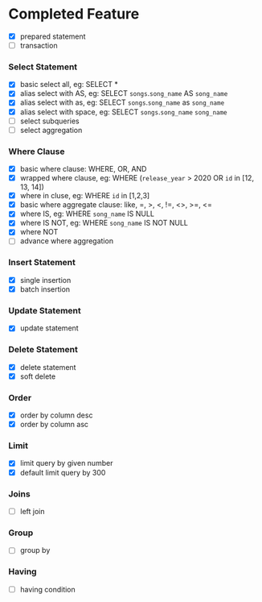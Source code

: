 # Completed Feature

- [x] prepared statement
- [ ] transaction

### Select Statement
- [x] basic select all, eg: SELECT *
- [x] alias select with AS, eg: SELECT `songs`.`song_name` AS `song_name`
- [x] alias select with as, eg: SELECT `songs`.`song_name` as `song_name`
- [x] alias select with space, eg: SELECT `songs`.`song_name` `song_name`
- [ ] select subqueries
- [ ] select aggregation

### Where Clause
- [x] basic where clause: WHERE, OR, AND
- [x] wrapped where clause, eg: WHERE (`release_year` > 2020 OR `id` in [12, 13, 14])
- [x] where in cluse, eg: WHERE `id` in [1,2,3]
- [x] basic where aggregate clause: like, =, >, <, !=, <>, >=, <=
- [x] where IS, eg: WHERE `song_name` IS NULL 
- [x] where IS NOT, eg: WHERE `song_name` IS NOT NULL
- [x] where NOT 
- [ ] advance where aggregation

### Insert Statement
- [x] single insertion
- [x] batch insertion

### Update Statement
- [x] update statement

### Delete Statement
- [x] delete statement
- [x] soft delete
  
### Order
- [x] order by column desc
- [x] order by column asc

### Limit
- [x] limit query by given number
- [x] default limit query by 300

### Joins
- [ ] left join 

### Group
- [ ] group by

### Having
- [ ] having condition

